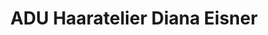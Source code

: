 ---
title: "ADU Haaratelier Diana Eisner"
url: /hamburg/adu-haaratelier-diana-eisner/
shop: Friseur
---